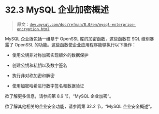# 32.3 MySQL 企业加密概述

> 原文：[`dev.mysql.com/doc/refman/8.0/en/mysql-enterprise-encryption.html`](https://dev.mysql.com/doc/refman/8.0/en/mysql-enterprise-encryption.html)

MySQL 企业版包括一组基于 OpenSSL 库的加密函数，这些函数在 SQL 级别暴露了 OpenSSL 的功能。这些函数使企业应用程序能够执行以下操作：

+   使用公钥非对称加密实现额外的数据保护

+   创建公钥和私钥以及数字签名

+   执行非对称加密和解密

+   使用加密哈希进行数字签名和数据验证

欲了解更多信息，请参阅第 8.6 节，“MySQL 企业加密”。

欲了解其他相关的企业安全功能，请参阅第 32.2 节，“MySQL 企业安全概述”。
